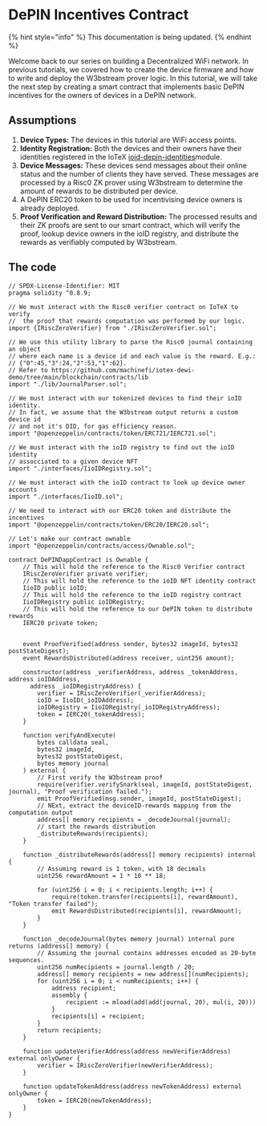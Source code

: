 # DePIN Incentives Contract

{% hint style="info" %}
This documentation is being updated.
{% endhint %}

Welcome back to our series on building a Decentralized WiFi network. In previous tutorials, we covered how to create the device firmware and how to write and deploy the W3bstream prover logic. In this tutorial, we will take the next step by creating a smart contract that implements basic DePIN incentives for the owners of devices in a DePIN network.

## **Assumptions**

1. **Device Types:** The devices in this tutorial are WiFi access points.
2. **Identity Registration:** Both the devices and their owners have their identities registered in the IoTeX [ioid-depin-identities](../../../depin-infra-modules-dim/ioid-depin-identities/ "mention")module.
3. **Device Messages:** These devices send messages about their online status and the number of clients they have served. These messages are processed by a Risc0 ZK prover using W3bstream to determine the amount of rewards to be distributed per device.
4. A DePIN ERC20 token to be used for incentivising device owners is already deployed.
5. **Proof Verification and Reward Distribution:** The processed results and their ZK proofs are sent to our smart contract, which will verify the proof, lookup device owners in the ioID registry, and distribute the rewards as verifiably computed by W3bstream.

## The code

```solidity
// SPDX-License-Identifier: MIT
pragma solidity ^0.8.9;

// We must interact with the Risc0 verifier contract on IoTeX to verify
//  the proof that rewards computation was performed by our logic. 
import {IRiscZeroVerifier} from "./IRiscZeroVerifier.sol";

// We use this utility library to parse the Risc0 journal containing an object
// where each name is a device id and each value is the reward. E.g.:
// {"0":45,"3":24,"2":53,"1":62}. 
// Refer to https://github.com/machinefi/iotex-dewi-demo/tree/main/blockchain/contracts/lib
import "./lib/JournalParser.sol";

// We must interact with our tokenized devices to find their ioID identity.
// In fact, we assume that the W3bstream output returns a custom device id
// and not it's DID, for gas efficiency reason.
import "@openzeppelin/contracts/token/ERC721/IERC721.sol";

// We must interact with the ioID registry to find out the ioID identity 
// assocciated to a given device NFT
import "./interfaces/IioIDRegistry.sol";

// We must interact with the ioID contract to look up device owner accounts
import "./interfaces/IioID.sol";

// We need to interact with our ERC20 token and distribute the incentives
import "@openzeppelin/contracts/token/ERC20/IERC20.sol";

// Let's make our contract ownable
import "@openzeppelin/contracts/access/Ownable.sol";

contract DePINDappContract is Ownable {
    // This will hold the reference to the Risc0 Verifier contract
    IRiscZeroVerifier private verifier;
    // This will hold the reference to the ioID NFT identity contract
    IioID public ioID;
    // This will hold the reference to the ioID registry contract
    IioIDRegistry public ioIDRegistry;
    // This will hold the reference to our DePIN token to distribute rewards
    IERC20 private token;
    
    
    event ProofVerified(address sender, bytes32 imageId, bytes32 postStateDigest);
    event RewardsDistributed(address receiver, uint256 amount);
    
    constructor(address _verifierAddress, address _tokenAddress, address ioIDAddress,
      address _ioIDRegistryAddress) {
        verifier = IRiscZeroVerifier(_verifierAddress);
        ioID = IioID(_ioIDAddress);
        ioIDRegistry = IioIDRegistry(_ioIDRegistryAddress);
        token = IERC20(_tokenAddress);
    }
    
    function verifyAndExecute(
        bytes calldata seal,
        bytes32 imageId,
        bytes32 postStateDigest,
        bytes memory journal
    ) external {
        // First verify the W3bstream proof
        require(verifier.verifySnark(seal, imageId, postStateDigest, journal), "Proof verification failed.");
        emit ProofVerified(msg.sender, imageId, postStateDigest);
        // NExt, extract the deviceID-rewards mapping from the computation output
        address[] memory recipients = _decodeJournal(journal);
        // start the rewards distribution
        _distributeRewards(recipients);
    }
    
    function _distributeRewards(address[] memory recipients) internal {
        // Assuming reward is 1 token, with 18 decimals
        uint256 rewardAmount = 1 * 10 ** 18; 
        
        for (uint256 i = 0; i < recipients.length; i++) {
            require(token.transfer(recipients[i], rewardAmount), "Token transfer failed");
            emit RewardsDistributed(recipients[i], rewardAmount);
        }
    }
    
    function _decodeJournal(bytes memory journal) internal pure returns (address[] memory) {
        // Assuming the journal contains addresses encoded as 20-byte sequences.
        uint256 numRecipients = journal.length / 20;
        address[] memory recipients = new address[](numRecipients);
        for (uint256 i = 0; i < numRecipients; i++) {
            address recipient;
            assembly {
                recipient := mload(add(add(journal, 20), mul(i, 20)))
            }
            recipients[i] = recipient;
        }
        return recipients;
    }
    
    function updateVerifierAddress(address newVerifierAddress) external onlyOwner {
        verifier = IRiscZeroVerifier(newVerifierAddress);
    }
    
    function updateTokenAddress(address newTokenAddress) external onlyOwner {
        token = IERC20(newTokenAddress);
    }
}
```
